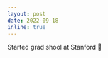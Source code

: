 ```yaml
---
layout: post
date: 2022-09-18
inline: true
---
```


Started grad shool at Stanford :evergreen_tree:
